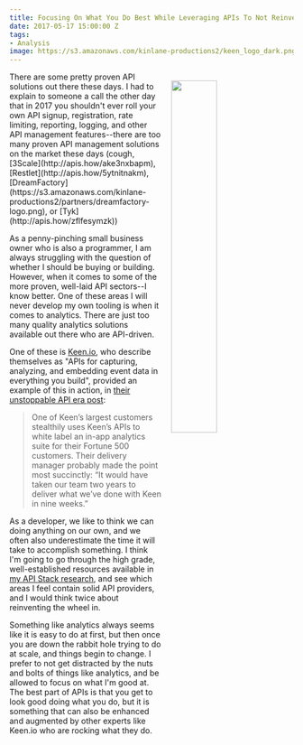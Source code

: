 ```yaml
---
title: Focusing On What You Do Best While Leveraging APIs To Not Reinvent The Wheel
date: 2017-05-17 15:00:00 Z
tags:
- Analysis
image: https://s3.amazonaws.com/kinlane-productions2/keen_logo_dark.png
---
```


<p><img style="padding: 15px;" src="https://s3.amazonaws.com/kinlane-productions2/keen_logo_dark.png" align="right" width="40%" /></p>
There are some pretty proven API solutions out there these days. I had to explain to someone a call the other day that in 2017 you shouldn't ever roll your own API signup, registration, rate limiting, reporting, logging, and other API management features--there are too many proven API management solutions on the market these days (cough, [3Scale](http://apis.how/ake3nxbapm), [Restlet](http://apis.how/5ytnitnakm), [DreamFactory](https://s3.amazonaws.com/kinlane-productions2/partners/dreamfactory-logo.png), or [Tyk](http://apis.how/zflfesymzk))

As a penny-pinching small business owner who is also a programmer, I am always struggling with the question of whether I should be buying or building. However, when it comes to some of the more proven, well-laid API sectors--I know better. One of these areas I will never develop my own tooling is when it comes to analytics. There are just too many quality analytics solutions available out there who are API-driven.

One of these is [Keen.io](https://keen.io/), who describe themselves as "APIs for capturing, analyzing, and embedding event data in everything you build", provided an example of this in action, in [their unstoppable API era post](https://blog.keen.io/the-api-era-f004f6800488):

> One of Keen’s largest customers stealthily uses Keen’s APIs to white label an in-app analytics suite for their Fortune 500 customers. Their delivery manager probably made the point most succinctly: “It would have taken our team two years to deliver what we’ve done with Keen in nine weeks.”

As a developer, we like to think we can doing anything on our own, and we often also underestimate the time it will take to accomplish something. I think I'm going to go through the high grade, well-established resources available in [my API Stack research](http://theapistack.com/), and see which areas I feel contain solid API providers, and I would think twice about reinventing the wheel in.

Something like analytics always seems like it is easy to do at first, but then once you are down the rabbit hole trying to do at scale, and things begin to change. I prefer to not get distracted by the nuts and bolts of things like analytics, and be allowed to focus on what I'm good at. The best part of APIs is that you get to look good doing what you do, but it is something that can also be enhanced and augmented by other experts like Keen.io who are rocking what they do.